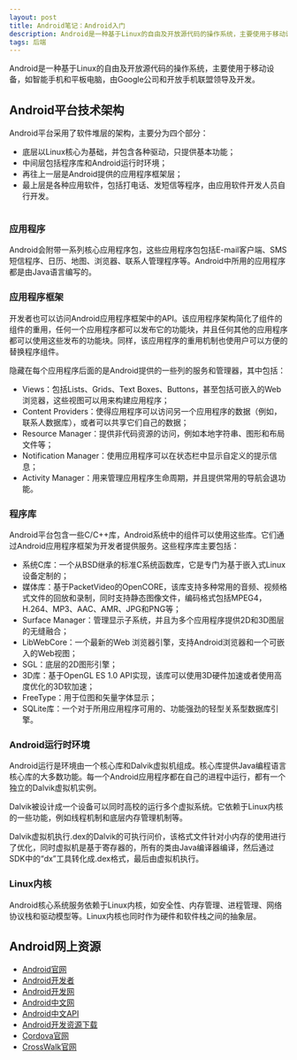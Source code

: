 ```yaml
---
layout: post
title: Android笔记：Android入门
description: Android是一种基于Linux的自由及开放源代码的操作系统，主要使用于移动设备，如智能手机和平板电脑，由Google公司和开放手机联盟领导及开发。
tags: 后端
---
```


Android是一种基于Linux的自由及开放源代码的操作系统，主要使用于移动设备，如智能手机和平板电脑，由Google公司和开放手机联盟领导及开发。

## **Android平台技术架构**

Android平台采用了软件堆层的架构，主要分为四个部分：

* 底层以Linux核心为基础，并包含各种驱动，只提供基本功能；
* 中间层包括程序库和Android运行时环境；
* 再往上一层是Android提供的应用程序框架层；
* 最上层是各种应用软件，包括打电话、发短信等程序，由应用软件开发人员自行开发。

<p class="picture"><img alt="" src="{{site.qiniu_static}}/assets/img/2015-9-10/framework.jpg"/></p>

### **应用程序**

Android会附带一系列核心应用程序包，这些应用程序包包括E-mail客户端、SMS短信程序、日历、地图、浏览器、联系人管理程序等。Android中所用的应用程序都是由Java语言编写的。

### **应用程序框架**

开发者也可以访问Android应用程序框架中的API。该应用程序架构简化了组件的组件的重用，任何一个应用程序都可以发布它的功能块，并且任何其他的应用程序都可以使用这些发布的功能块。同样，该应用程序的重用机制也使用户可以方便的替换程序组件。

隐藏在每个应用程序后面的是Android提供的一些列的服务和管理器，其中包括：

* Views：包括Lists、Grids、Text Boxes、Buttons，甚至包括可嵌入的Web浏览器，这些视图可以用来构建应用程序；
* Content Providers：使得应用程序可以访问另一个应用程序的数据（例如，联系人数据库），或者可以共享它们自己的数据；
* Resource Manager：提供非代码资源的访问，例如本地字符串、图形和布局文件等；
* Notification Manager：使用应用程序可以在状态栏中显示自定义的提示信息；
* Activity Manager：用来管理应用程序生命周期，并且提供常用的导航会退功能。

### **程序库**

Android平台包含一些C/C++库，Android系统中的组件可以使用这些库。它们通过Android应用程序框架为开发者提供服务。这些程序库主要包括：

* 系统C库：一个从BSD继承的标准C系统函数库，它是专门为基于嵌入式Linux设备定制的；
* 媒体库：基于PacketVideo的OpenCORE，该库支持多种常用的音频、视频格式文件的回放和录制，同时支持静态图像文件，编码格式包括MPEG4，H.264、MP3、AAC、AMR、JPG和PNG等；
* Surface Manager：管理显示子系统，并且为多个应用程序提供2D和3D图层的无缝融合；
* LibWebCore：一个最新的Web 浏览器引擎，支持Android浏览器和一个可嵌入的Web视图；
* SGL：底层的2D图形引擎；
* 3D库：基于OpenGL ES 1.0 API实现，该库可以使用3D硬件加速或者使用高度优化的3D软加速；
* FreeType：用于位图和矢量字体显示；
* SQLite库：一个对于所用应用程序可用的、功能强劲的轻型关系型数据库引擎。

### **Android运行时环境**

Android运行是环境由一个核心库和Dalvik虚拟机组成。核心库提供Java编程语言核心库的大多数功能。每一个Android应用程序都在自己的进程中运行，都有一个独立的Dalvik虚拟机实例。

Dalvik被设计成一个设备可以同时高校的运行多个虚拟系统。它依赖于Linux内核的一些功能，例如线程机制和底层内存管理机制等。

Dalvik虚拟机执行.dex的Dalvik的可执行问价，该格式文件针对小内存的使用进行了优化，同时虚拟机是基于寄存器的，所有的类由Java编译器编译，然后通过SDK中的“dx”工具转化成.dex格式，最后由虚拟机执行。

### **Linux内核**

Android核心系统服务依赖于Linux内核，如安全性、内存管理、进程管理、网络协议栈和驱动模型等。Linux内核也同时作为硬件和软件栈之间的抽象层。

## **Android网上资源**

* [Android官网](http://www.android.com)
* [Android开发者](http://www.androidin.com)
* [Android开发网](http://www.android123.com)
* [Android中文网](http://www.androidcn.net)
* [Android中文API](http://www.android-doc.com/index.html)
* [Android开发资源下载](http://www.androidhere.cn)
* [Cordova官网](http://cordova.apache.org)
* [CrossWalk官网](https://crosswalk-project.org)
